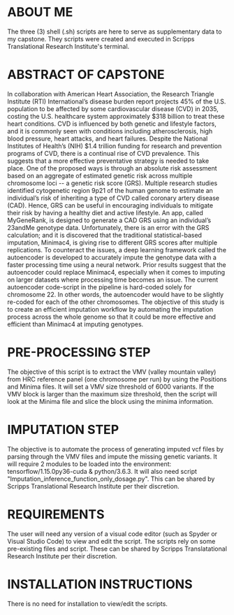 ABOUT ME
===========
The three (3) shell (.sh) scripts are here to serve as supplementary data to my capstone. They scripts were created and executed in Scripps Translational Research Institute's terminal.

ABSTRACT OF CAPSTONE
====================
In collaboration with American Heart Association, the Research Triangle Institute (RTI) International’s disease burden report projects 45% of the U.S. population to be affected by some cardiovascular disease (CVD) in 2035, costing the U.S. healthcare system approximately $318 billion to treat these heart conditions. CVD is influenced by both genetic and lifestyle factors, and it is commonly seen with conditions including atherosclerosis, high blood pressure, heart attacks, and heart failures. Despite the National Institutes of Health’s (NIH) $1.4 trillion funding for research and prevention programs of CVD, there is a continual rise of CVD prevalence. This suggests that a more effective preventative strategy is needed to take place. One of the proposed ways is through an absolute risk assessment based on an aggregate of estimated genetic risk across multiple chromosome loci -- a genetic risk score (GRS). Multiple research studies identified cytogenetic region 9p21 of the human genome to estimate an individual’s risk of inheriting a type of CVD called coronary artery disease (CAD). Hence, GRS can be useful in encouraging individuals to mitigate their risk by having a healthy diet and active lifestyle. An app, called MyGeneRank, is designed to generate a CAD GRS using an individual’s 23andMe genotype data. Unfortunately, there is an error with the GRS calculation; and it is discovered that the traditional statistical-based imputation, Minimac4, is giving rise to different GRS scores after multiple replications. To counteract the issues, a deep learning framework called the autoencoder is developed to accurately impute the genotype data with a faster processing time using a neural network. Prior results suggest that the autoencoder could replace Minimac4, especially when it comes to imputing on larger datasets where processing time becomes an issue. The current autoencoder code-script in the pipeline is hard-coded solely for chromosome 22. In other words, the autoencoder would have to be slightly re-coded for each of the other chromosomes. The objective of this study is to create an efficient imputation workflow by automating the imputation process across the whole genome so that it could be more effective and efficient than Minimac4 at imputing genotypes. 

PRE-PROCESSING STEP 
====================
The objective of this script is to extract the VMV (valley mountain valley) from HRC reference panel (one chromosome per run) by using the Positions and Minima files. It will set a VMV size threshold of 6000 variants. If the VMV block is larger than the maximum size threshold, then the script will look at the Minima file and slice the block using the minima information.

IMPUTATION STEP
=====================
The objective is to automate the process of generating imputed vcf files by parsing through the VMV files and impute the missing genetic variants. It will require 2 modules to be loaded into the environment: tensorflow/1.15.0py36-cuda & python/3.6.3. It will also need script "Imputation_inference_function_only_dosage.py". This can be shared by Scripps Translational Research Institute per their discretion. 

REQUIREMENTS
============
The user will need any version of a visual code editor (such as Spyder or Visual Studio Code) to view and edit the script. The scripts rely on some pre-existing files and script. These can be shared by Scripps Translatational Research Institute per their discretion. 


INSTALLATION INSTRUCTIONS
========================
There is no need for installation to view/edit the scripts. 

